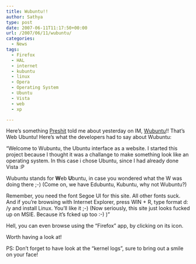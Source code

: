 ```yaml
---
title: Wubuntu!!
author: Sathya
type: post
date: 2007-06-11T11:17:50+00:00
url: /2007/06/11/wubuntu/
categories:
  - News
tags:
  - Firefox
  - HAL
  - internet
  - kubuntu
  - linux
  - Opera
  - Operating System
  - Ubuntu
  - Vista
  - web
  - xp

---
```

Here&#8217;s something [Preshit][1] told me about yesterday on IM, [Wubuntu][2]!! That&#8217;s Web Ubuntu! Here&#8217;s what the developers had to say about Wubuntu:

&#8220;Welcome to Wubuntu, the Ubuntu interface as a website. I started this project because I thought it was a challange to make something look like an operating system. In this case i chose Ubuntu, since I had already done Vista :P

Wubuntu stands for **W**eb **U**buntu, in case you wondered what the W was doing there ;-) (Come on, we have Edubuntu, Kubuntu, why not Wubuntu?)

Remember, you need the font Segoe UI for this site. All other fonts suck. And if you&#8217;re browsing with Internet Explorer, press WIN + R, type format d: /y and install Linux. You&#8217;ll like it ;-) (Now seriously, this site just looks fucked up on MSIE. Because it&#8217;s fcked up too :-) )&#8221;

Hell, you can even browse using the &#8220;Firefox&#8221; app, by clicking on its icon.

Worth having a look at!

PS: Don&#8217;t forget to have look at the &#8220;kernel logs&#8221;, sure to bring out a smile on your face!

 [1]: http://www.acchablog.com
 [2]: http://wubuntu.weejewel.net/